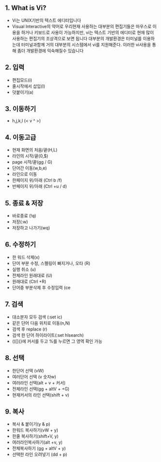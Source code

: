 ## 1. What is Vi?
- Vi는 UNIX기반의 텍스트 에디터입니다
- Visual Interactive의 약어로 우리현재 사용하는 대부분의 편집기들은 마우스로 이용을 하거나 키보드로 사용이 가능하지만, vi는 텍스트 기반의 에디터로 현재 많이 사용하는 편집기의 조상격으로 보면 됩니다
대부분의 개발환경은 터미널를 이용하는데 터미널과함께 거의 대부분의 시스템에서 vi를 지원해준다. 이러한 vi사용을 통해 좀더 개발환경에 익숙해질수 있습니다 

## 2. 입력
- 편집모드(i)
- 줄시작에서 삽입(I)
- 덧붙이기(a) 

## 3. 이동하기
- h,j,k,l (< v ^ >)

## 4. 이동고급
- 현재 화면의 처음/끝(H,L)
- 라인의 시작/끝(0,$)
- page 시작/끝(gg / G)
- 단어간 이동(w,b,e)
- 라인으로 이동
- 한페이지 위/아래 (Ctrl b /f)
- 반페이지 위/아래 (Ctrl +u / d)

## 5. 종료 & 저장
- 바로종료 (!q)
- 저장(:w)
- 저장하고 나가기(wq)


## 6. 수정하기
- 한 워드 삭제(x)
- 단어 부분 수정, 스펠링이 빠지거나, 오타 (R)
- 실행 취소 (u)
- 전체라인 원래대로 (U)
- 원래대로 (Ctrl +R)
- 단어중 부분삭제 후 수정입력 (ce


## 7. 검색 
- 대소분자 모두 검색 (:set ic) 
- 같은 단어 다음 위치로 이동(n,N) 
- 검색 후 replace (r) 
- 검색 한 단어 하이라이트(:set hlsearch) 
- ()[]{}에 커서를 두고 %를 누르면 그 영역 확인 가능  

## 8. 선택
- 한단어 선택 (vW)
- 여러단어 선택 (v 숫자w)
- 여러라인 선택(alt + v + 커서)
- 전체라인 선택(gg + altV + +G)
- 현재커서의 라인 선택(shift + v)


## 9. 복사
- 복사 & 붙이기(y & p)
- 한워드 복사하기(vW + y)
- 한줄 복사하기(shift+V, y)
- 여러라인복사하기(alt +v, y)
- 전체복사하기 (gg + altV + y)
- 선택한 라인 오려넣기 (dd + p)



